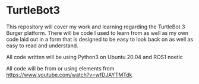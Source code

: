 # TurtleBot3
This repository will cover my work and learning regarding the TurtleBot 3 Burger platform. There will be code I used to learn from as well as my own code laid out in a form that is designed to be easy to look back on as well as easy to read and understand.

All code written will be using Python3 on Ubuntu 20.04 and ROS1 noetic

All code will be from or using elements from https://www.youtube.com/watch?v=wfDJAYTMTdk
